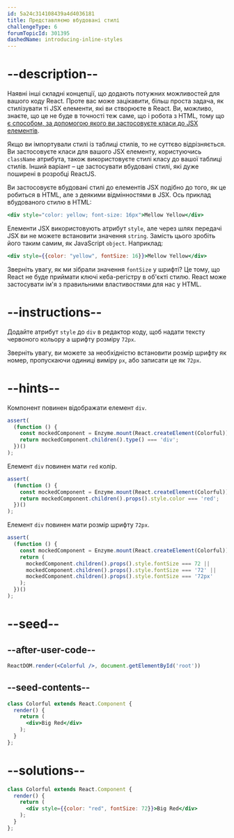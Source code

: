 ```yaml
---
id: 5a24c314108439a4d4036181
title: Представляємо вбудовані стилі
challengeType: 6
forumTopicId: 301395
dashedName: introducing-inline-styles
---
```


# --description--

Наявні інші складні концепції, що додають потужних можливостей для вашого коду React. Проте вас може зацікавити, більш проста задача, як стилізувати ті JSX елементи, які ви створюєте в React. Ви, можливо, знаєте, що це не буде в точності теж саме, що і робота з HTML, тому що <a href="https://platform-ui.topcoder.com/learn/front-end-development-libraries/react/define-an-html-class-in-jsx" target="_blank" rel="noopener noreferrer nofollow"> є способом, за допомогою якого ви застосовуєте класи до JSX елементів</a>.

Якщо ви імпортували стилі із таблиці стилів, то не суттєво відрізняється. Ви застосовуєте класи для вашого JSX елементу, користуючись `className` атрибута, також використовуєте стилі класу до вашої таблиці стилів. Інший варіант – це застосувати вбудовані стилі, які дуже поширені в розробці ReactJS.

Ви застосовуєте вбудовані стилі до елементів JSX подібно до того, як це робиться в HTML, але з деякими відмінностями в JSX. Ось приклад вбудованого стилю в HTML:

```jsx
<div style="color: yellow; font-size: 16px">Mellow Yellow</div>
```

Елементи JSX використовують атрибут `style`, але через шлях передачі JSX ви не можете встановити значення `string`. Замість цього зробіть його таким самим, як JavaScript `object`. Наприклад:

```jsx
<div style={{color: "yellow", fontSize: 16}}>Mellow Yellow</div>
```

Зверніть увагу, як ми зібрали значення `fontSize` у шрифті? Це тому, що React не буде приймати ключі кеба-регістру в об'єкті стилю. React може застосувати ім'я з правильними властивостями для нас у HTML.

# --instructions--

Додайте атрибут `style` до `div` в редактор коду, щоб надати тексту червоного кольору а шрифту розміру `72px`.

Зверніть увагу, ви можете за необхідністю встановити розмір шрифту як номер, пропускаючи одиниці виміру `px`, або записати це як `72px`.
# --hints--

Компонент повинен відображати елемент `div`.

```js
assert(
  (function () {
    const mockedComponent = Enzyme.mount(React.createElement(Colorful));
    return mockedComponent.children().type() === 'div';
  })()
);
```

Елемент `div` повинен мати `red` колір.

```js
assert(
  (function () {
    const mockedComponent = Enzyme.mount(React.createElement(Colorful));
    return mockedComponent.children().props().style.color === 'red';
  })()
);
```

Елемент `div` повинен мати розмір шрифту `72px`.

```js
assert(
  (function () {
    const mockedComponent = Enzyme.mount(React.createElement(Colorful));
    return (
      mockedComponent.children().props().style.fontSize === 72 ||
      mockedComponent.children().props().style.fontSize === '72' ||
      mockedComponent.children().props().style.fontSize === '72px'
    );
  })()
);
```

# --seed--

## --after-user-code--

```jsx
ReactDOM.render(<Colorful />, document.getElementById('root'))
```

## --seed-contents--

```jsx
class Colorful extends React.Component {
  render() {
    return (
      <div>Big Red</div>
    );
  }
};
```

# --solutions--

```jsx
class Colorful extends React.Component {
  render() {
    return (
      <div style={{color: "red", fontSize: 72}}>Big Red</div>
    );
  }
};
```
